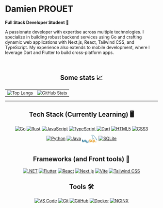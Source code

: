 # Damien PROUET 
**Full Stack Developer Student**  🤗

A passionate developer with expertise across multiple technologies. I specialize in building robust backend services using Go and crafting dynamic web applications with Next.js, React, Tailwind CSS, and TypeScript. My experience also extends to mobile development, where I leverage Dart and Flutter to build cross-platform apps.  

<br>

<div align="center">

## Some stats 📈
<table>
 <tr>
   <td>
     <img src="https://github-readme-stats.vercel.app/api/top-langs/?username=Golden76z&layout=compact&langs_count=6&theme=tokyonight&hide_border=true&bg_color=0000" alt="Top Langs" width="400"/>
   </td>
   <td>
     <img src="https://github-readme-stats.vercel.app/api?username=Golden76z&theme=tokyonight&hide_border=true&bg_color=0000" alt="GitHub Stats" width="400"/>
   </td>
 </tr>
</table>

---

## Tech Stack (Currently Learning) 🖥️

[![Go](https://skillicons.dev/icons?i=go)](https://golang.org/) 
[![Rust](https://skillicons.dev/icons?i=rust)](https://www.rust-lang.org/)
[![JavaScript](https://skillicons.dev/icons?i=js)](https://developer.mozilla.org/en-US/docs/Web/JavaScript) 
[![TypeScript](https://skillicons.dev/icons?i=typescript)](https://www.typescriptlang.org/)
[![Dart](https://skillicons.dev/icons?i=dart)](https://dart.dev/) 
[![HTML5](https://skillicons.dev/icons?i=html)](https://www.w3.org/html/) 
[![CSS3](https://skillicons.dev/icons?i=css)](https://developer.mozilla.org/en-US/docs/Web/CSS) 
[![Python](https://skillicons.dev/icons?i=python)](https://www.python.org/) 
[![Java](https://skillicons.dev/icons?i=java)](https://www.java.com/) 
<img src="https://raw.githubusercontent.com/devicons/devicon/master/icons/mysql/mysql-original-wordmark.svg" alt="SQL" width="50" height="50" style="vertical-align: middle;" title="SQL">
[![SQLite](https://skillicons.dev/icons?i=sqlite)](https://www.sqlite.org/)

## Frameworks (and Front tools) 🚀

[![.NET](https://skillicons.dev/icons?i=dotnet)](https://dotnet.microsoft.com/) 
[![Flutter](https://skillicons.dev/icons?i=flutter)](https://flutter.dev/) 
[![React](https://skillicons.dev/icons?i=react)](https://reactjs.org/)
[![Next.js](https://skillicons.dev/icons?i=nextjs)](https://nextjs.org/)
[![Vite](https://skillicons.dev/icons?i=vite)](https://vitejs.dev/)
[![Tailwind CSS](https://skillicons.dev/icons?i=tailwind)](https://tailwindcss.com/)

## Tools 🛠️

[![VS Code](https://skillicons.dev/icons?i=vscode)](https://code.visualstudio.com/) 
[![Git](https://skillicons.dev/icons?i=git)](https://git-scm.com/) 
[![GitHub](https://skillicons.dev/icons?i=github)](https://github.com/) 
[![Docker](https://skillicons.dev/icons?i=docker)](https://www.docker.com/) 
[![NGINX](https://skillicons.dev/icons?i=nginx)](https://www.nginx.com/)

</div>

